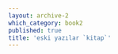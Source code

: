 ```yaml
---
layout: archive-2
which_category: book2
published: true
title: 'eski yazılar `kitap`' 
---
```


<!--All posts of category 'book'-->
